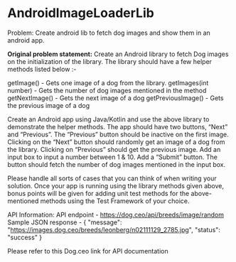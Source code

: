 # AndroidImageLoaderLib
Problem: Create android lib to fetch dog images and show them in an android app.

**Original problem statement:**
Create an Android library to fetch Dog images on the initialization of the library. The library 
should have a few helper methods listed below :-

getImage() - Gets one image of a dog from the library.
getImages(int number) - Gets the number of dog images mentioned in the method
getNextImage() - Gets the next image of a dog
getPreviousImage() - Gets the previous image of a dog


Create an Android app using Java/Kotlin and use the above library to demonstrate the helper methods. 
The app should have two buttons, “Next” and “Previous”. The “Previous” button should be inactive on 
the first image. Clicking on the “Next” button should randomly get an image of a dog from the 
library. Clicking on “Previous” should get the previous image. Add an input box to input a number 
between 1 & 10. Add a “Submit” button. The button should fetch the number of dog images mentioned 
in the input box.

Please handle all sorts of cases that you can think of when writing your solution.
Once your app is running using the library methods given above, bonus points will be given for 
adding unit test methods for the above-mentioned methods using the Test Framework of your choice. 

API Information:
API endpoint - https://dog.ceo/api/breeds/image/random
Sample JSON response -
{
    "message": "https://images.dog.ceo/breeds/leonberg/n02111129_2785.jpg",
    "status": "success"
}

Please refer to this Dog.ceo link for API documentation
